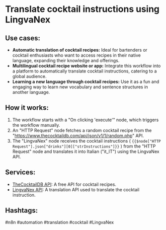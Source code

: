 # Translate cocktail instructions using LingvaNex

## Use cases:

*   **Automatic translation of cocktail recipes:**  Ideal for bartenders or cocktail enthusiasts who want to access recipes in their native language, expanding their knowledge and offerings.
*   **Multilingual cocktail recipe website or app:**  Integrate this workflow into a platform to automatically translate cocktail instructions, catering to a global audience.
*   **Learning a new language through cocktail recipes:** Use it as a fun and engaging way to learn new vocabulary and sentence structures in another language.

## How it works:

1.  The workflow starts with a "On clicking 'execute'" node, which triggers the workflow manually.
2.  An "HTTP Request" node fetches a random cocktail recipe from the "https://www.thecocktaildb.com/api/json/v1/1/random.php" API.
3.  The "LingvaNex" node receives the cocktail instructions ( `{{$node["HTTP Request"].json["drinks"][0]["strInstructions"]}}` ) from the "HTTP Request" node and translates it into Italian ("it\_IT") using the LingvaNex API.

## Services:

*   [TheCocktailDB API](https://www.thecocktaildb.com/api.php):  A free API for cocktail recipes.
*   [LingvaNex API](https://lingvanex.com/en/translation-api/): A translation API used to translate the cocktail instruction.

## Hashtags:

#n8n #automation #translation #cocktail #LingvaNex
